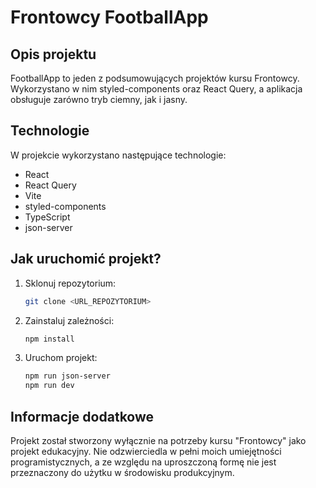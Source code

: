 # Frontowcy FootballApp

## Opis projektu

FootballApp to jeden z podsumowujących projektów kursu Frontowcy. Wykorzystano w nim styled-components oraz React Query,
a aplikacja obsługuje zarówno tryb ciemny, jak i jasny.

## Technologie

W projekcie wykorzystano następujące technologie:

- React
- React Query
- Vite
- styled-components
- TypeScript
- json-server

## Jak uruchomić projekt?

1. Sklonuj repozytorium:
   ```bash
   git clone <URL_REPOZYTORIUM>
   ```
2. Zainstaluj zależności:
   ```bash
   npm install
   ```
3. Uruchom projekt:
   ```bash
   npm run json-server
   npm run dev
   ```

## Informacje dodatkowe

Projekt został stworzony wyłącznie na potrzeby kursu "Frontowcy" jako projekt edukacyjny.
Nie odzwierciedla w pełni moich umiejętności programistycznych, a ze względu na
uproszczoną formę nie jest przeznaczony do użytku w środowisku produkcyjnym.
